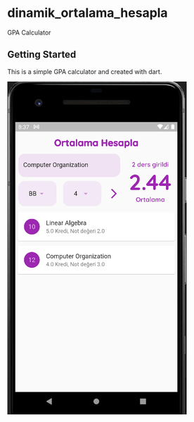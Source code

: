 # dinamik_ortalama_hesapla

GPA Calculator

## Getting Started

This is a simple GPA calculator and created with dart. 



![There are 2 lectured added and listed](homePage.png)
